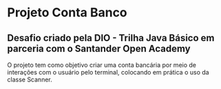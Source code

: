 # Projeto Conta Banco

## Desafio criado pela DIO - Trilha Java Básico em parceria com o Santander Open Academy

O projeto tem como objetivo criar uma conta bancária por meio de interações com o usuário pelo terminal, colocando em prática o uso da classe Scanner.
